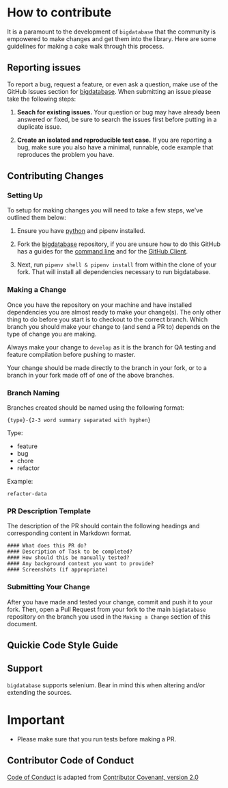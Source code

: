 # How to contribute

It is a paramount to the development of `bigdatabase` that the community is empowered to make changes and get them into the library. Here are some guidelines for making a cake walk through this process.

## Reporting issues

To report a bug, request a feature, or even ask a question, make use of the GitHub Issues
section for [bigdatabase][issues]. When submitting an issue please take the following steps:

1. **Seach for existing issues.** Your question or bug may have already been answered or fixed, be sure to search the issues first before putting in a duplicate issue.

2. **Create an isolated and reproducible test case.** If you are reporting a bug, make sure you also have a minimal, runnable, code example that reproduces the problem you have.

## Contributing Changes

### Setting Up

To setup for making changes you will need to take a few steps, we've outlined them below:

1. Ensure you have [python][python] and pipenv installed.

2. Fork the [bigdatabase][bigdatabase] repository, if you are unsure how to do this GitHub has a guides for the [command line][fork-repo] and for the [GitHub Client][fork-client].

3. Next, run `pipenv shell & pipenv install` from within the clone of your fork. That will install all dependencies necessary to run bigdatabase.

### Making a Change

Once you have the repository on your machine and have installed dependencies you are almost ready to make your change(s). The only other thing to do before you start is to checkout to the correct branch. Which branch you should make your change to (and send a PR to) depends on the type of change you are making.

Always make your change to `develop` as it is the branch for QA testing and feature compilation before pushing to master.

Your change should be made directly to the branch in your fork, or to a branch in your fork made off of one of the above branches.

### Branch Naming

Branches created should be named using the following format:

```
{type}-{2-3 word summary separated with hyphen}
```

Type:

- feature
- bug
- chore
- refactor

Example:

```
refactor-data
```

### PR Description Template

The description of the PR should contain the following headings and corresponding content in Markdown format.

```
#### What does this PR do?
#### Description of Task to be completed?
#### How should this be manually tested?
#### Any background context you want to provide?
#### Screenshots (if appropriate)
```

### Submitting Your Change

After you have made and tested your change, commit and push it to your fork. Then, open a Pull Request from your fork to the main `bigdatabase` repository on the branch you used in the `Making a Change` section of this document.

## Quickie Code Style Guide

[issues]: https://github.com/knowbee/bigdatabase/issues
[bigdatabase]: https://github.com/knowbee/bigdatabase
[python]: https://www.python.org/
[fork-repo]: https://help.github.com/articles/fork-a-repo/
[fork-client]: https://guides.github.com/activities/forking/

## Support

`bigdatabase` supports selenium.
Bear in mind this when altering and/or extending the sources.

# Important

- Please make sure that you run tests before making a PR.

## Contributor Code of Conduct

[Code of Conduct](CONTRIBUTOR_CONVENANT.md) is adapted from [Contributor Covenant, version 2.0](http://contributor-covenant.org/version/2/0)
